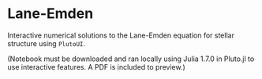 # Lane-Emden
Interactive numerical solutions to the Lane-Emden equation for stellar structure using `PlutoUI`.

(Notebook must be downloaded and ran locally using Julia 1.7.0 in Pluto.jl to use interactive features. A PDF is included to preview.)
